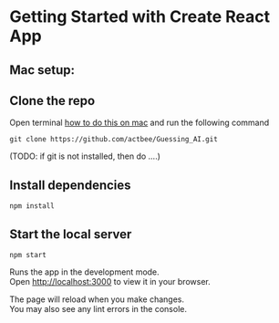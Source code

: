 # Getting Started with Create React App

## Mac setup:

## Clone the repo

Open terminal [how to do this on mac](https://setapp.com/how-to/how-to-open-terminal-on-mac?ci=16866791938&adgroupid=137159863164&adpos=&ck=terminal%20app%20mac&targetid=kwd-299340377240&match=p&gnetwork=g&creative=592503194158&placement=&placecat=&accname=setapp&gclid=Cj0KCQjwpcOTBhCZARIsAEAYLuVWE53tYVhornpYBBdP7A6NuYHll5noeB-lvCIfEtc-181YYm3M0NYaAtqjEALw_wcB) and run the following command
```
git clone https://github.com/actbee/Guessing_AI.git
```

(TODO: if git is not installed, then do ....)



## Install dependencies

```
npm install
```

## Start the local server

```
npm start
```
Runs the app in the development mode.\
Open [http://localhost:3000](http://localhost:3000) to view it in your browser.

The page will reload when you make changes.\
You may also see any lint errors in the console.

